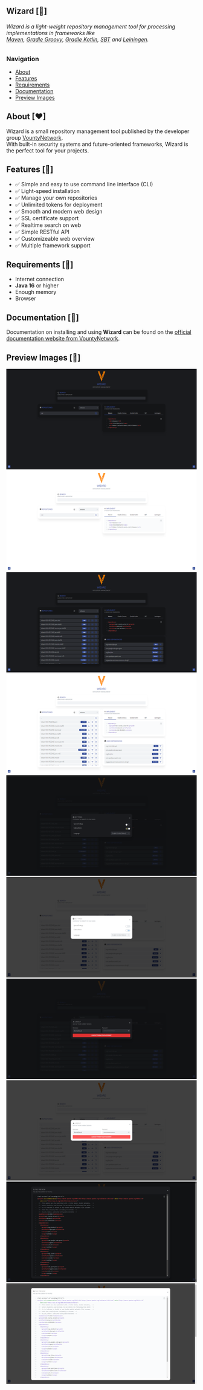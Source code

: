 ## Wizard [🚀️]

###### *Wizard is a light-weight repository management tool for processing implementations in frameworks like <br /> [Maven](https://maven.apache.org/), [Gradle Groovy](https://gradle.org/), [Gradle Kotlin](https://kotlinlang.org/docs/gradle.html), [SBT](https://www.scala-sbt.org/) and [Leiningen](https://leiningen.org/).*

### Navigation

* [About](#about)
* [Features](#features)
* [Requirements](#requirements)
* [Documentation](#documentation)
* [Preview Images](#images)

## About [❤]

<a id="about"></a>
Wizard is a small repository management tool published by the developer group [VountyNetwork](https://vounty.net). <br />
With built-in security systems and future-oriented frameworks, Wizard is the perfect tool for your projects.

## Features [🎉️]

<a id="features"></a>

* ✅ Simple and easy to use command line interface (CLI)
* ✅ Light-speed installation
* ✅ Manage your own repositories
* ✅ Unlimited tokens for deployment
* ✅ Smooth and modern web design
* ✅ SSL certificate support
* ✅ Realtime search on web
* ✅ Simple RESTful API
* ✅ Customizeable web overview
* ✅ Multiple framework support

## Requirements [📓]

* Internet connection
* **Java 16** or higher
* Enough memory
* Browser

<a id="requirements"></a>

## Documentation [📰]

Documentation on installing and using **Wizard** can be found on the [official documentation website from VountyNetwork](https://docs.vounty.net/).

<a id="documentation"></a>

## Preview Images [👀️]

<a id="images"></a>
![01_d](./images/images_01_dark.png)
![01_l](./images/images_01_light.png)
![02_d](./images/images_02_dark.png)
![02_l](./images/images_02_light.png)
![03_d](./images/images_03_dark.png)
![03_l](./images/images_03_light.png)
![04_d](./images/images_04_dark.png)
![04_l](./images/images_04_light.png)
![05_d](./images/images_05_dark.png)
![05_l](./images/images_05_light.png)
